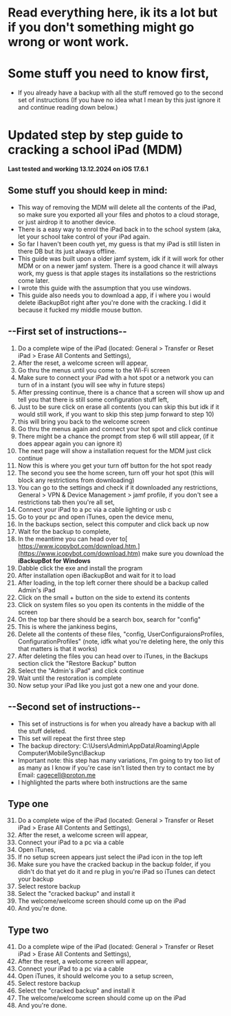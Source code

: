 # ﻿**Read everything here, ik its a lot but if you don't something might go wrong or wont work.**

# **Some stuff you need to know first,**

- If you already have a backup with all the stuff removed go to the second set of instructions (If you have no idea what I mean by this just ignore it and continue reading down below.)

# **Updated step by step guide to cracking a school iPad (MDM)**

**Last tested and working 13.12.2024 on iOS 17.6.1**

## **Some stuff you should keep in mind:** 

- This way of removing the MDM will delete all the contents of the iPad, so make sure you exported all your files and photos to a cloud storage, or just airdrop it to another device.
- There is a easy way to enrol the iPad back in to the school system (aka, let your school take control of your iPad again.
- So far I haven't been couth yet, my guess is that my iPad is still listen in there DB but its just always offline.
- This guide was built upon a older jamf system, idk if it will work for other MDM or on a newer jamf system. There is a good chance it will always work, my guess is that apple stages its installations so the restrictions come later.
- I wrote this guide with the assumption that you use windows.
- This guide also needs you to download a app, if i where you i would delete iBackupBot right after you're done with the cracking. I did it because it fucked my middle mouse button.

## **--First set of instructions--**

1. Do a complete wipe of the iPad (located: General > Transfer or Reset iPad > Erase All Contents and Settings), 
1. After the reset, a welcome screen will appear,
1. Go thru the menus until you come to the Wi-Fi screen
1. Make sure to connect your iPad with a hot spot or a network you can turn of in a instant (you will see why in future steps)
1. After pressing continue, there is a chance that a screen will show up and tell you that there is still some configuration stuff left,  
1. Just to be sure click on erase all contents (you can skip this but idk if it would still work, if you want to skip this step jump forward to step 10)
1. this will bring you back to the welcome screen
1. Go thru the menus again and connect your hot spot and click continue
1. There might be a chance the prompt from step 6 will still appear, (if it does appear again you can ignore it)
1. The next page will show a installation request for the MDM just click continue
11. Now this is where you get your turn off button for the hot spot ready
11. The second you see the home screen, turn off your hot spot (this will block any restrictions from downloading)
11. You can go to the settings and check if it downloaded any restrictions, General > VPN & Device Management >  jamf profile, if you don't see a restrictions tab then you're all set,
11. Connect your iPad to a pc via a cable lighting or usb c
11. Go to your pc and open iTunes, open the device menu,
11. In the backups section, select this computer and click back up now
11. Wait for the backup to complete,
11. In the meantime you can head over to[ https://www.icopybot.com/download.htm,](https://www.icopybot.com/download.htm) make sure you download the **iBackupBot for Windows**
11. Dabble click the exe and install the program
11. After installation open iBackupBot and wait for it to load
11. After loading, in the top left corner there should be a backup called Admin's iPad
11. Click on the small + button on the side to extend its contents
11. Click on system files so you open its contents in the middle of the screen 
11. On the top bar there should be a search box, search for "config"
11. This is where the jankiness begins, 
11. Delete all the contents of these files, "config, UserConfiguraionsProfiles, ConfigurationProfiles" (note, idfk what you're deleting here, the only this that matters is that it works)
11. After deleting the files you can head over to iTunes, in the Backups section click the "Restore Backup" button
11. Select the "Admin's iPad" and click continue
11. Wait until the restoration is complete
11. Now setup your iPad like you just got a new one and your done.

## **--Second set of instructions--**

- This set of instructions is for when you already have a backup with all the stuff deleted. 
- This set will repeat the first three step
- The backup directory: C:\Users\Admin\AppData\Roaming\Apple Computer\MobileSync\Backup
- Important note: this step has many variations, I'm going to try too list of as many as I know if you're case isn't listed then try to contact me by Email: cagecell@proton.me
- I highlighted the parts where both instructions are the same 

## **Type one**

31. Do a complete wipe of the iPad (located: General > Transfer or Reset iPad > Erase All Contents and Settings), 
31. After the reset, a welcome screen will appear,
31. Connect your iPad to a pc via a cable
31. Open iTunes,
31. If no setup screen appears just select the iPad icon in the top left
31. Make sure you have the cracked backup in the backup folder, if you didn't do that yet do it and re plug in you're iPad so iTunes can detect your backup
31. Select restore backup
31. Select the "cracked backup" and install it
39. The welcome/welcome screen should come up on the iPad
39. And you're done.

## **Type two**

41. Do a complete wipe of the iPad (located: General > Transfer or Reset iPad > Erase All Contents and Settings), 
41. After the reset, a welcome screen will appear,
41. Connect your iPad to a pc via a cable
41. Open iTunes, it should welcome you to a setup screen, 
41. Select restore backup
41. Select the "cracked backup" and install it
41. The welcome/welcome screen should come up on the iPad
41. And you're done.
